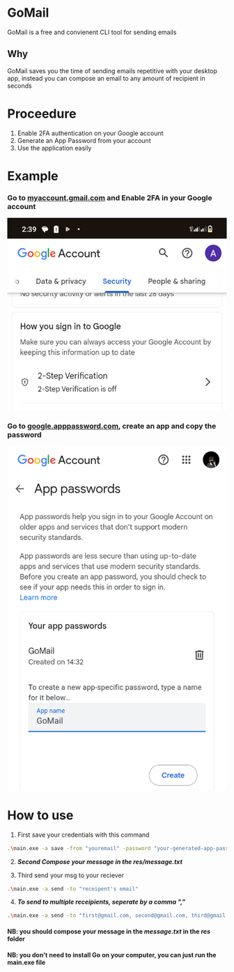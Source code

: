 # GoMail
GoMail is a free and convienent CLI tool for sending emails

## Why
GoMail saves you the time of sending emails repetitive with your desktop app, instead you can compose an email to any amount of recipient in seconds

# Proceedure
1. Enable 2FA authentication on your Google account
2. Generate an App Password from your account
3. Use the application easily

# Example
### Go to [myaccount.gmail.com](https://myaccount.google.com) and Enable 2FA in your Google account
![screenshot](assets/first.png)

### Go to [google.apppassword.com](https://myaccount.google.com/apppasswords), create an app and copy the password
![screenshot](assets/second.png)

# How to use
1. First save your credentials with this command
```bash
.\main.exe -a save -from "youremail" -password "your-generated-app-password"
```


2. ***Second Compose your message in the res/message.txt***
   

4. Third send your msg to your reciever
```bash
.\main.exe -a send -to "receipent's email"
```

4. ***To send to multiple receipients, seperate by a comma ","***
```bash
.\main.exe -a send -to "first@gmail.com, second@gmail.com, third@gmail.com"
```

#### NB: you should compose your message in the ***message.txt*** in the ***res*** folder

#### NB: you don't need to install Go on your computer, you can just run the main.exe file

